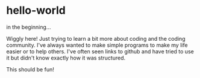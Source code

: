 # hello-world

in the beginning...

Wiggly here! Just trying to learn a bit more about coding and the coding community. I've always wanted to make simple programs to make my life easier or to help others. I've often seen links to github and have tried to use it but didn't know exactly how it was structured.

This should be fun!
